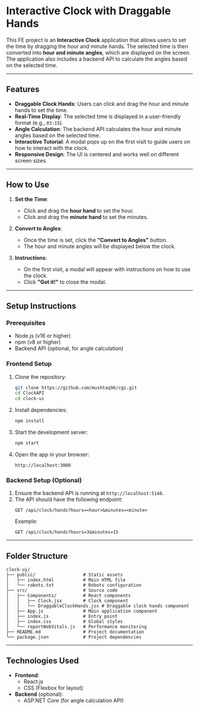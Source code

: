 # Interactive Clock with Draggable Hands

This FE project is an **Interactive Clock** application that allows users to set the time by dragging the hour and minute hands. The selected time is then converted into **hour and minute angles**, which are displayed on the screen. The application also includes a backend API to calculate the angles based on the selected time.

---

## Features

- **Draggable Clock Hands**: Users can click and drag the hour and minute hands to set the time.
- **Real-Time Display**: The selected time is displayed in a user-friendly format (e.g., `03:15`).
- **Angle Calculation**: The backend API calculates the hour and minute angles based on the selected time.
- **Interactive Tutorial**: A modal pops up on the first visit to guide users on how to interact with the clock.
- **Responsive Design**: The UI is centered and works well on different screen sizes.

---

## How to Use

1. **Set the Time**:
   - Click and drag the **hour hand** to set the hour.
   - Click and drag the **minute hand** to set the minutes.

2. **Convert to Angles**:
   - Once the time is set, click the **"Convert to Angles"** button.
   - The hour and minute angles will be displayed below the clock.

3. **Instructions**:
   - On the first visit, a modal will appear with instructions on how to use the clock.
   - Click **"Got it!"** to close the modal.

---

## Setup Instructions

### Prerequisites

- Node.js (v16 or higher)
- npm (v8 or higher)
- Backend API (optional, for angle calculation)

### Frontend Setup

1. Clone the repository:
   ```bash
   git clone https://github.com/mushtaq96/cgi.git
   cd ClockAPI
   cd clock-ui
   ```

2. Install dependencies:
   ```bash
   npm install
   ```

3. Start the development server:
   ```bash
   npm start
   ```

4. Open the app in your browser:
   ```
   http://localhost:3000
   ```

### Backend Setup (Optional)

1. Ensure the backend API is running at `http://localhost:5140`.
2. The API should have the following endpoint:
   ```
   GET /api/clock/hands?hours=<hour>&minutes=<minute>
   ```
   Example:
   ```
   GET /api/clock/hands?hours=3&minutes=15
   ```

---

## Folder Structure

```
clock-ui/
├── public/                  # Static assets
│   ├── index.html           # Main HTML file
│   └── robots.txt           # Robots configuration
├── src/                     # Source code
│   ├── Components/          # React components
│   │   ├── Clock.jsx        # Clock component
│   │   └── DraggableClockHands.jsx # Draggable clock hands component
│   ├── App.js               # Main application component
│   ├── index.js             # Entry point
│   ├── index.css            # Global styles
│   └── reportWebVitals.js   # Performance monitoring
├── README.md                # Project documentation
└── package.json             # Project dependencies
```

---

## Technologies Used

- **Frontend**:
  - React.js
  - CSS (Flexbox for layout)
- **Backend** (optional):
  - ASP.NET Core (for angle calculation API)



